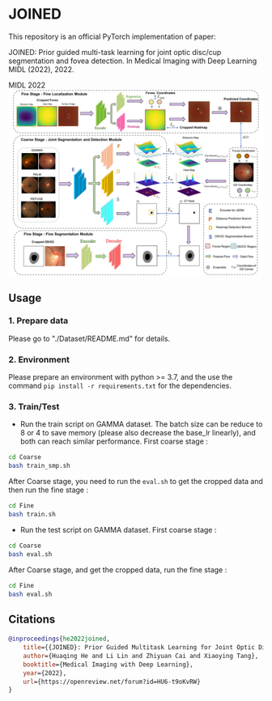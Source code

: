 # JOINED
This repository is an official PyTorch implementation of paper:

JOINED:  Prior guided multi-task learning for joint optic disc/cup segmentation and fovea detection. In Medical Imaging with Deep Learning MIDL (2022), 2022.

MIDL 2022
![image](https://github.com/HuaqingHe/JOINED/blob/main/Figs/fig1_pipeline.png)

## Usage
### 1. Prepare data
Please go to "./Dataset/README.md" for details.


### 2. Environment
Please prepare an environment with python >= 3.7, and the use the command ```pip install -r requirements.txt``` for the dependencies.

### 3. Train/Test

* Run the train script on GAMMA dataset. The batch size can be reduce to 8 or 4 to save memory (please also decrease the base_lr linearly), and both can reach similar performance. First coarse stage :
```bash 
cd Coarse
bash train_smp.sh
```
After Coarse stage, you need to run the `eval.sh` to get the cropped data and then run the fine stage :
```bash
cd Fine
bash train.sh
```

* Run the test script on GAMMA dataset.
First coarse stage :
```bash 
cd Coarse
bash eval.sh
```
After Coarse stage, and get the cropped data, run the fine stage :
```bash
cd Fine
bash eval.sh
```
## Citations
```bibtex
@inproceedings{he2022joined,
    title={{JOINED}: Prior Guided Multitask Learning for Joint Optic Disc/Cup Segmentation and Fovea Detection},
    author={Huaqing He and Li Lin and Zhiyuan Cai and Xiaoying Tang},
    booktitle={Medical Imaging with Deep Learning},
    year={2022},
    url={https://openreview.net/forum?id=HU6-t9oKvRW}
}
```
